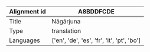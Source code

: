 |Alignment id | A8BDDFCDE
| --- | --- 
|Title | Nāgārjuna 
|Type | translation
|Languages | ['en', 'de', 'es', 'fr', 'it', 'pt', 'bo']